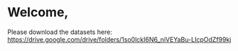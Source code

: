 # Welcome,
Please download the datasets here: https://drive.google.com/drive/folders/1so0lckI6N6_niVEYaBu-LIcpOdZf99kj
